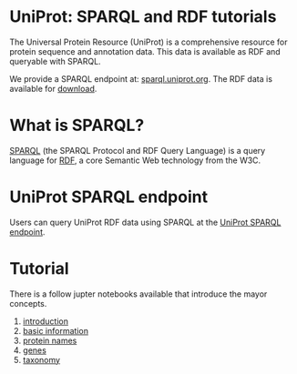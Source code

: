 # UniProt: SPARQL and RDF tutorials

The Universal Protein Resource (UniProt) is a comprehensive resource for protein sequence and annotation data. This data is available as RDF and queryable with SPARQL.

We provide a SPARQL endpoint at: [sparql.uniprot.org](https://sparql.uniprot.org/sparql).
The RDF data is available for [download](https://ftp.expasy.org/databases/uniprot/current_release/rdf/).

# What is SPARQL?
[SPARQL](https://en.wikipedia.org/wiki/SPARQL) (the SPARQL Protocol and RDF Query Language) is a query language for
[RDF](https://en.wikipedia.org/wiki/Resource_Description_Framework), a core Semantic Web technology from the W3C.

# UniProt SPARQL endpoint

Users can query UniProt RDF data using SPARQL at the [UniProt SPARQL endpoint](https://sparql.uniprot.org/sparql).

# Tutorial

There is a follow jupter notebooks available that introduce the mayor concepts.

 1. [introduction](00_introduction.ipynb)
 2. [basic information](01_basic_information.ipynb)
 3. [protein names](02_protein_name.ipynb)
 4. [genes](03_replicon_gene.ipynb)
 5. [taxonomy](04_taxonomy.ipynb)

